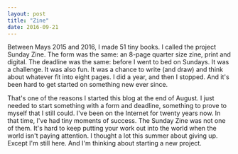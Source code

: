 ```yaml
---
layout: post
title: "Zine"
date: 2016-09-21
---
```


Between Mays 2015 and 2016, I made 51 tiny books. I called the project Sunday Zine. The form was the same: an 8-page quarter size zine, print and digital. The deadline was the same: before I went to bed on Sundays. It was a challenge. It was also fun. It was a chance to write (and draw) and think about whatever fit into eight pages. I did a year, and then I stopped. And it's been hard to get started on something new ever since. 

That's one of the reasons I started this blog at the end of August. I just needed to start something with a form and deadline, something to prove to myself that I still could. I've been on the Internet for twenty years now. In that time, I've had tiny moments of success. The Sunday Zine was not one of them. It's hard to keep putting your work out into the world when the world isn't paying attention. I thought a lot this summer about giving up. Except I'm still here. And I'm thinking about starting a new project.
